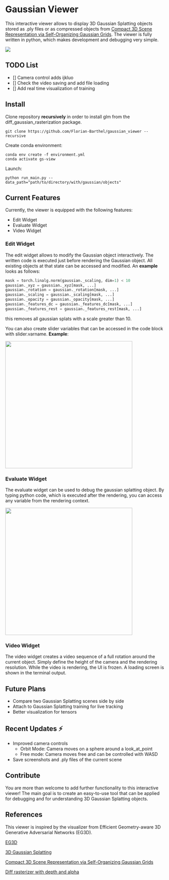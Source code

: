 # Gaussian Viewer
This interactive viewer allows to display 3D Gaussian Splatting objects
stored as .ply files or as compressed objects from 
<a href="https://fraunhoferhhi.github.io/Self-Organizing-Gaussians/">Compact 3D Scene Representation via Self-Organizing Gaussian Grids</a>.
The viewer is fully written in python, which makes development and debugging very simple.

<img src="images/full.png">

## TODO List
- [] Camera control adds ijkluo
- [] Check the video saving and add file loading 
- [] Add real time visualization of training



## Install
Clone repository **recursively** in order to install glm from the diff_gaussian_rasterization package.
```
git clone https://github.com/Florian-Barthel/gaussian_viewer --recursive
```

Create conda environment:

```
conda env create -f environment.yml
conda activate gs-view
```

Launch:

`
python run_main.py --data_path="path/to/directory/with/gaussian/objects"
`

## Current Features

Currently, the viewer is equipped with the following features:
- Edit Widget
- Evaluate Widget
- Video Widget

### Edit Widget
The edit widget allows to modify the Gaussian object interactively. The written code
is executed just before rendering the Gaussian object. All existing objects at that 
state can be accessed and modified. An **example** looks as follows:

````py
mask = torch.linalg.norm(gaussian._scaling, dim=1) < 10
gaussian._xyz = gaussian._xyz[mask, ...]
gaussian._rotation = gaussian._rotation[mask, ...]
gaussian._scaling = gaussian._scaling[mask, ...]
gaussian._opacity = gaussian._opacity[mask, ...]
gaussian._features_dc = gaussian._features_dc[mask, ...]
gaussian._features_rest = gaussian._features_rest[mask, ...]
````
this removes all gaussian splats with a scale greater than 10.

You can also create slider variables that can be accessed in the code block with slider.varname. **Example**:

<img src="images/slider.png" style="width: 400px">


### Evaluate Widget
The evaluate widget can be used to debug the gaussian splatting object. By typing
python code, which is executed after the rendering, you can access any variable 
from the rendering context.

<img src="images/eval.png" style="width: 400px">

### Video Widget
The video widget creates a video sequence of a full rotation around the current object.
Simply define the height of the camera and the rendering resolution. While the video is
rendering, the UI is frozen. A loading screen is shown in the terminal output.

## Future Plans
- Compare two Gaussian Splatting scenes side by side
- Attach to Gaussian Splatting training for live tracking
- Better visualization for tensors 

## Recent Updates ⚡ 
- Improved camera controls
  - Orbit Mode: Camera moves on a sphere around a look_at_point
  - Free mode: Camera moves free and can be controlled with WASD
- Save screenshots and .ply files of the current scene

## Contribute
You are more than welcome to add further functionality to this interactive viewer!
The main goal is to create an easy-to-use tool that can be applied for debugging and for understanding
3D Gaussian Splatting objects. 

## References
This viewer is inspired by the visualizer from Efficient Geometry-aware 3D Generative Adversarial 
Networks (EG3D).

<a href="https://github.com/NVlabs/eg3d">EG3D</a>

<a href="https://repo-sam.inria.fr/fungraph/3d-gaussian-splatting/"> 3D Gaussian Splatting</a>

<a href="https://fraunhoferhhi.github.io/Self-Organizing-Gaussians/">Compact 3D Scene Representation via Self-Organizing Gaussian Grids</a>

<a href="https://github.com/slothfulxtx/diff-gaussian-rasterization">Diff rasterizer with depth and alpha</a>
